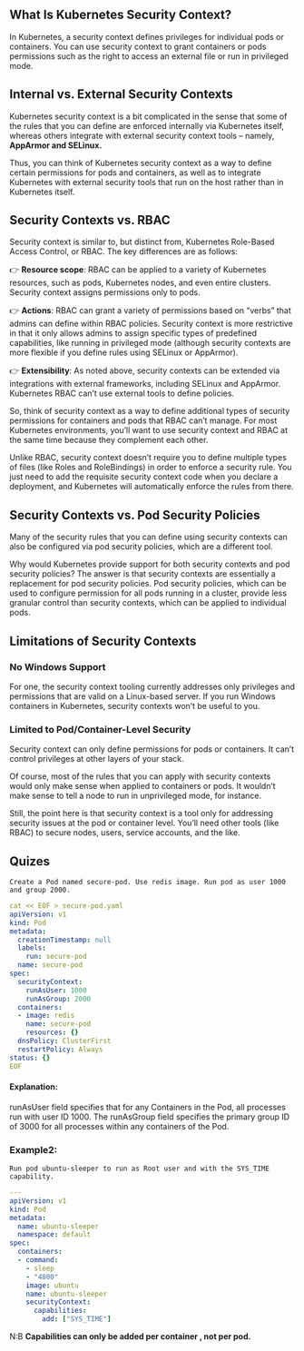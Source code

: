 ## What Is Kubernetes Security Context?
In Kubernetes, a security context defines privileges for individual pods or containers. You can use security context to grant containers or pods permissions such as the right to access an external file or run in privileged mode.

## Internal vs. External Security Contexts
Kubernetes security context is a bit complicated in the sense that some of the rules that you can define are enforced internally via Kubernetes itself, whereas others integrate with external security context tools – namely, **AppArmor and SELinux.**

Thus, you can think of Kubernetes security context as a way to define certain permissions for pods and containers, as well as to integrate Kubernetes with external security tools that run on the host rather than in Kubernetes itself.

## Security Contexts vs. RBAC
Security context is similar to, but distinct from, Kubernetes Role-Based Access Control, or RBAC. The key differences are as follows:

👉 **Resource scope**: 
RBAC can be applied to a variety of Kubernetes resources, such as pods, Kubernetes nodes, and even entire clusters. Security context assigns permissions only to pods.

👉 **Actions**:
RBAC can grant a variety of permissions based on “verbs” that admins can define within RBAC policies. Security context is more restrictive in that it only allows admins to assign specific types of predefined capabilities, like running in privileged mode (although security contexts are more flexible if you define rules using SELinux or AppArmor).

👉 **Extensibility**: 
As noted above, security contexts can be extended via integrations with external frameworks, including SELinux and AppArmor. Kubernetes RBAC can’t use external tools to define policies.

So, think of security context as a way to define additional types of security permissions for containers and pods that RBAC can’t manage. For most Kubernetes environments, you’ll want to use security context and RBAC at the same time because they complement each other.

Unlike RBAC, security context doesn’t require you to define multiple types of files (like Roles and RoleBindings) in order to enforce a security rule. You just need to add the requisite security context code when you declare a deployment, and Kubernetes will automatically enforce the rules from there.


## Security Contexts vs. Pod Security Policies

Many of the security rules that you can define using security contexts can also be configured via pod security policies, which are a different tool.

Why would Kubernetes provide support for both security contexts and pod security policies? The answer is that security contexts are essentially a replacement for pod security policies. Pod security policies, which can be used to configure permission for all pods running in a cluster, provide less granular control than security contexts, which can be applied to individual pods.


## Limitations of Security Contexts

### No Windows Support
For one, the security context tooling currently addresses only privileges and permissions that are valid on a Linux-based server. If you run Windows containers in Kubernetes, security contexts won’t be useful to you.

### Limited to Pod/Container-Level Security
Security context can only define permissions for pods or containers. It can’t control privileges at other layers of your stack.

Of course, most of the rules that you can apply with security contexts would only make sense when applied to containers or pods. It wouldn’t make sense to tell a node to run in unprivileged mode, for instance.

Still, the point here is that security context is a tool only for addressing security issues at the pod or container level. You’ll need other tools (like RBAC) to secure nodes, users, service accounts, and the like.

## Quizes

```shell
Create a Pod named secure-pod. Use redis image. Run pod as user 1000 and group 2000.
```

```yaml
cat << EOF > secure-pod.yaml
apiVersion: v1
kind: Pod
metadata:
  creationTimestamp: null
  labels:
    run: secure-pod
  name: secure-pod
spec:
  securityContext:
    runAsUser: 1000
    runAsGroup: 2000
  containers:
  - image: redis
    name: secure-pod
    resources: {}
  dnsPolicy: ClusterFirst
  restartPolicy: Always
status: {}
EOF
```
#### Explanation:

runAsUser field specifies that for any Containers in the Pod, all processes run with user ID 1000. The runAsGroup field specifies the primary group ID of 3000 for all processes within any containers of the Pod.

### Example2:

```shell
Run pod ubuntu-sleeper to run as Root user and with the SYS_TIME capability.
```

```yaml
---
apiVersion: v1
kind: Pod
metadata:
  name: ubuntu-sleeper
  namespace: default
spec:
  containers:
  - command:
    - sleep
    - "4800"
    image: ubuntu
    name: ubuntu-sleeper
    securityContext:
      capabilities:
        add: ["SYS_TIME"]
```

N:B 
**Capabilities can only be added per container , not per pod.**

